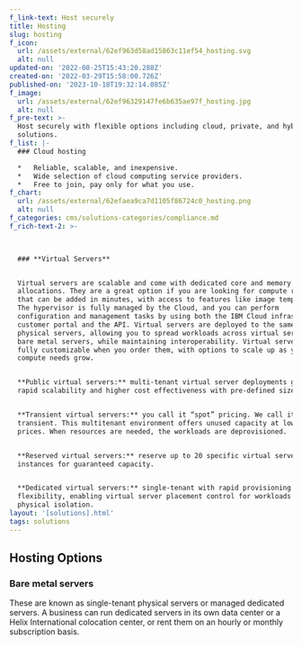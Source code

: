 ```yaml
---
f_link-text: Host securely
title: Hosting
slug: hosting
f_icon:
  url: /assets/external/62ef963d58ad15863c11ef54_hosting.svg
  alt: null
updated-on: '2022-08-25T15:43:20.288Z'
created-on: '2022-03-29T15:58:00.726Z'
published-on: '2023-10-18T19:32:14.085Z'
f_image:
  url: /assets/external/62ef96329147fe6b635ae97f_hosting.jpg
  alt: null
f_pre-text: >-
  Host securely with flexible options including cloud, private, and hybrid
  solutions.
f_list: |-
  ### Cloud hosting

  *   Reliable, scalable, and inexpensive.
  *   Wide selection of cloud computing service providers.
  *   Free to join, pay only for what you use.
f_chart:
  url: /assets/external/62efaea9ca7d1105f86724c0_hosting.png
  alt: null
f_categories: cms/solutions-categories/compliance.md
f_rich-text-2: >-
  ‍


  ### **Virtual Servers**


  Virtual servers are scalable and come with dedicated core and memory
  allocations. They are a great option if you are looking for compute resources,
  that can be added in minutes, with access to features like image templates.
  The hypervisor is fully managed by the Cloud, and you can perform
  configuration and management tasks by using both the IBM Cloud infrastructure
  customer portal and the API. Virtual servers are deployed to the same VLANs as
  physical servers, allowing you to spread workloads across virtual servers and
  bare metal servers, while maintaining interoperability. Virtual servers are
  fully customizable when you order them, with options to scale up as your
  compute needs grow.


  **Public virtual servers:** multi-tenant virtual server deployments give you
  rapid scalability and higher cost effectiveness with pre-defined sizes.


  **Transient virtual servers:** you call it “spot” pricing. We call it
  transient. This multitenant environment offers unused capacity at lower
  prices. When resources are needed, the workloads are deprovisioned.


  **Reserved virtual servers:** reserve up to 20 specific virtual server
  instances for guaranteed capacity.


  **Dedicated virtual servers:** single-tenant with rapid provisioning and
  flexibility, enabling virtual server placement control for workloads requiring
  physical isolation.
layout: '[solutions].html'
tags: solutions
---
```


Hosting Options
---------------

### Bare metal servers

These are known as single-tenant physical servers or managed dedicated servers. A business can run dedicated servers in its own data center or a Helix International colocation center, or rent them on an hourly or monthly subscription basis.
